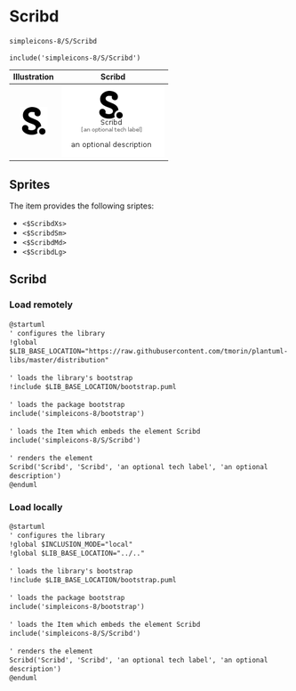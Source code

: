 # Scribd


```text
simpleicons-8/S/Scribd
```

```text
include('simpleicons-8/S/Scribd')
```



| Illustration | Scribd |
| :---: | :---: |
| ![illustration for Illustration](../../simpleicons-8/S/Scribd.png) | ![illustration for Scribd](../../simpleicons-8/S/Scribd.Local.png) |



## Sprites
The item provides the following sriptes:

- `<$ScribdXs>`
- `<$ScribdSm>`
- `<$ScribdMd>`
- `<$ScribdLg>`





## Scribd

### Load remotely
```plantuml
@startuml
' configures the library
!global $LIB_BASE_LOCATION="https://raw.githubusercontent.com/tmorin/plantuml-libs/master/distribution"

' loads the library's bootstrap
!include $LIB_BASE_LOCATION/bootstrap.puml

' loads the package bootstrap
include('simpleicons-8/bootstrap')

' loads the Item which embeds the element Scribd
include('simpleicons-8/S/Scribd')

' renders the element
Scribd('Scribd', 'Scribd', 'an optional tech label', 'an optional description')
@enduml
```

### Load locally
```plantuml
@startuml
' configures the library
!global $INCLUSION_MODE="local"
!global $LIB_BASE_LOCATION="../.."

' loads the library's bootstrap
!include $LIB_BASE_LOCATION/bootstrap.puml

' loads the package bootstrap
include('simpleicons-8/bootstrap')

' loads the Item which embeds the element Scribd
include('simpleicons-8/S/Scribd')

' renders the element
Scribd('Scribd', 'Scribd', 'an optional tech label', 'an optional description')
@enduml
```

